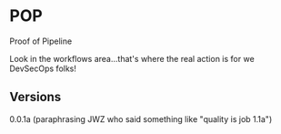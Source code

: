 # POP
Proof of Pipeline

Look in the workflows area...that's where the real action is for we DevSecOps folks!
## Versions
0.0.1a (paraphrasing JWZ who said something like "quality is job 1.1a")

